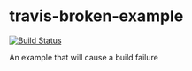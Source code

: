 # travis-broken-example

[![Build Status](https://travis-ci.org/nils-van-zuijlen/travis-broken-example.svg?branch=master)](https://travis-ci.org/nils-van-zuijlen/travis-broken-example)

An example that will cause a build failure
